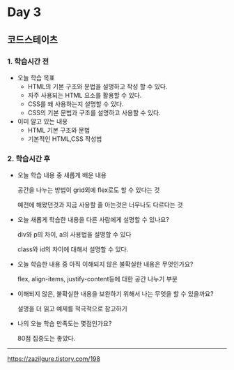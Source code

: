 # Day 3

## 코드스테이츠

### 1. 학습시간 전
* 오늘 학습 목표
    * HTML의 기본 구조와 문법을 설명하고 작성 할 수 있다.
    * 자주 사용되는 HTML 요소를 활용할 수 있다.
    * CSS를 왜 사용하는지 설명할 수 있다.
    * CSS의 기본 문법과 구조를 설명하고 사용할 수 있다.
* 이미 알고 있는 내용
    * HTML 기본 구조와 문법
    * 기본적인 HTML,CSS 작성법
### 2. 학습시간 후
* 오늘 학습 내용 중 새롭게 배운 내용
    
    공간을 나누는 방법이 grid외에 flex로도 할 수 있다는 것

    예전에 해봤던것과 지금 사용할 줄 아는것은 너무나도 다르다는 것
* 오늘 새롭게 학습한 내용을 다른 사람에게 설명할 수 있나요?

    div와 p의 차이, a의 사용법을 설명할 수 있다

    class와 id의 차이에 대해서 설명할 수 있다.
* 오늘 학습한 내용 중 아직 이해되지 않은 불확실한 내용은 무엇인가요?

    flex, align-items, justify-content등에 대한 공간 나누기 부분
* 이해되지 않은, 불확실한 내용을 보완하기 위해서 나는 무엇을 할 수 있을까요?

    설명을 더 읽고 예제를 적극적으로 참고하기
* 나의 오늘 학습 만족도는 몇점인가요?

    80점 집중도는 좋았다.
---

https://zazilgure.tistory.com/198